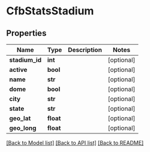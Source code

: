 # CfbStatsStadium

## Properties
Name | Type | Description | Notes
------------ | ------------- | ------------- | -------------
**stadium_id** | **int** |  | [optional] 
**active** | **bool** |  | [optional] 
**name** | **str** |  | [optional] 
**dome** | **bool** |  | [optional] 
**city** | **str** |  | [optional] 
**state** | **str** |  | [optional] 
**geo_lat** | **float** |  | [optional] 
**geo_long** | **float** |  | [optional] 

[[Back to Model list]](../README.md#documentation-for-models) [[Back to API list]](../README.md#documentation-for-api-endpoints) [[Back to README]](../README.md)


